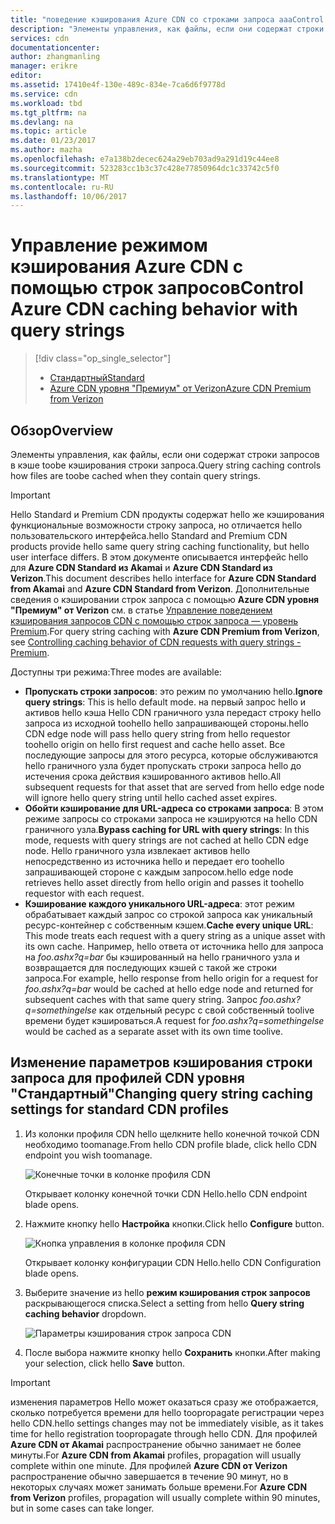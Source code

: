 ```yaml
---
title: "поведение кэширования Azure CDN со строками запроса aaaControl | Документы Microsoft"
description: "Элементы управления, как файлы, если они содержат строки запросов в кэше toobe кэширования Azure строки запроса CDN."
services: cdn
documentationcenter: 
author: zhangmanling
manager: erikre
editor: 
ms.assetid: 17410e4f-130e-489c-834e-7ca6d6f9778d
ms.service: cdn
ms.workload: tbd
ms.tgt_pltfrm: na
ms.devlang: na
ms.topic: article
ms.date: 01/23/2017
ms.author: mazha
ms.openlocfilehash: e7a138b2decec624a29eb703ad9a291d19c44ee8
ms.sourcegitcommit: 523283cc1b3c37c428e77850964dc1c33742c5f0
ms.translationtype: MT
ms.contentlocale: ru-RU
ms.lasthandoff: 10/06/2017
---
```

# <a name="control-azure-cdn-caching-behavior-with-query-strings"></a><span data-ttu-id="23066-103">Управление режимом кэширования Azure CDN с помощью строк запросов</span><span class="sxs-lookup"><span data-stu-id="23066-103">Control Azure CDN caching behavior with query strings</span></span>
> [!div class="op_single_selector"]
> * [<span data-ttu-id="23066-104">Стандартный</span><span class="sxs-lookup"><span data-stu-id="23066-104">Standard</span></span>](cdn-query-string.md)
> * [<span data-ttu-id="23066-105">Azure CDN уровня "Премиум" от Verizon</span><span class="sxs-lookup"><span data-stu-id="23066-105">Azure CDN Premium from Verizon</span></span>](cdn-query-string-premium.md)
> 
> 

## <a name="overview"></a><span data-ttu-id="23066-106">Обзор</span><span class="sxs-lookup"><span data-stu-id="23066-106">Overview</span></span>
<span data-ttu-id="23066-107">Элементы управления, как файлы, если они содержат строки запросов в кэше toobe кэширования строки запроса.</span><span class="sxs-lookup"><span data-stu-id="23066-107">Query string caching controls how files are toobe cached when they contain query strings.</span></span>

> [!IMPORTANT]
> <span data-ttu-id="23066-108">Hello Standard и Premium CDN продукты содержат hello же кэширования функциональные возможности строку запроса, но отличается hello пользовательского интерфейса.</span><span class="sxs-lookup"><span data-stu-id="23066-108">hello Standard and Premium CDN products provide hello same query string caching functionality, but hello user interface differs.</span></span>  <span data-ttu-id="23066-109">В этом документе описывается интерфейс hello для **Azure CDN Standard из Akamai** и **Azure CDN Standard из Verizon**.</span><span class="sxs-lookup"><span data-stu-id="23066-109">This document describes hello interface for **Azure CDN Standard from Akamai** and **Azure CDN Standard from Verizon**.</span></span>  <span data-ttu-id="23066-110">Дополнительные сведения о кэшировании строк запроса с помощью **Azure CDN уровня "Премиум" от Verizon** см. в статье [Управление поведением кэширования запросов CDN с помощью строк запроса — уровень Premium](cdn-query-string-premium.md).</span><span class="sxs-lookup"><span data-stu-id="23066-110">For query string caching with **Azure CDN Premium from Verizon**, see [Controlling caching behavior of CDN requests with query strings - Premium](cdn-query-string-premium.md).</span></span>
> 
> 

<span data-ttu-id="23066-111">Доступны три режима:</span><span class="sxs-lookup"><span data-stu-id="23066-111">Three modes are available:</span></span>

* <span data-ttu-id="23066-112">**Пропускать строки запросов**: это режим по умолчанию hello.</span><span class="sxs-lookup"><span data-stu-id="23066-112">**Ignore query strings**:  This is hello default mode.</span></span>  <span data-ttu-id="23066-113">на первый запрос hello и активов hello кэша Hello CDN граничного узла передаст строку hello запроса из исходной toohello hello запрашивающей стороны.</span><span class="sxs-lookup"><span data-stu-id="23066-113">hello CDN edge node will pass hello query string from hello requestor toohello origin on hello first request and cache hello asset.</span></span>  <span data-ttu-id="23066-114">Все последующие запросы для этого ресурса, которые обслуживаются hello граничного узла будет пропускать строки запроса hello до истечения срока действия кэшированного активов hello.</span><span class="sxs-lookup"><span data-stu-id="23066-114">All subsequent requests for that asset that are served from hello edge node will ignore hello query string until hello cached asset expires.</span></span>
* <span data-ttu-id="23066-115">**Обойти кэширование для URL-адреса со строками запроса**: В этом режиме запросы со строками запроса не кэшируются на hello CDN граничного узла.</span><span class="sxs-lookup"><span data-stu-id="23066-115">**Bypass caching for URL with query strings**:  In this mode, requests with query strings are not cached at hello CDN edge node.</span></span>  <span data-ttu-id="23066-116">Hello граничного узла извлекает активов hello непосредственно из источника hello и передает его toohello запрашивающей стороне с каждым запросом.</span><span class="sxs-lookup"><span data-stu-id="23066-116">hello edge node retrieves hello asset directly from hello origin and passes it toohello requestor with each request.</span></span>
* <span data-ttu-id="23066-117">**Кэширование каждого уникального URL-адреса**: этот режим обрабатывает каждый запрос со строкой запроса как уникальный ресурс-контейнер с собственным кэшем.</span><span class="sxs-lookup"><span data-stu-id="23066-117">**Cache every unique URL**:  This mode treats each request with a query string as a unique asset with its own cache.</span></span>  <span data-ttu-id="23066-118">Например, hello ответа от источника hello для запроса на *foo.ashx?q=bar* бы кэшированный на hello граничного узла и возвращается для последующих кэшей с такой же строки запроса.</span><span class="sxs-lookup"><span data-stu-id="23066-118">For example, hello response from hello origin for a request for *foo.ashx?q=bar* would be cached at hello edge node and returned for subsequent caches with that same query string.</span></span>  <span data-ttu-id="23066-119">Запрос *foo.ashx?q=somethingelse* как отдельный ресурс с свой собственный toolive времени будет кэшироваться.</span><span class="sxs-lookup"><span data-stu-id="23066-119">A request for *foo.ashx?q=somethingelse* would be cached as a separate asset with its own time toolive.</span></span>

## <a name="changing-query-string-caching-settings-for-standard-cdn-profiles"></a><span data-ttu-id="23066-120">Изменение параметров кэширования строки запроса для профилей CDN уровня "Стандартный"</span><span class="sxs-lookup"><span data-stu-id="23066-120">Changing query string caching settings for standard CDN profiles</span></span>
1. <span data-ttu-id="23066-121">Из колонки профиля CDN hello щелкните hello конечной точкой CDN необходимо toomanage.</span><span class="sxs-lookup"><span data-stu-id="23066-121">From hello CDN profile blade, click hello CDN endpoint you wish toomanage.</span></span>
   
    ![Конечные точки в колонке профиля CDN](./media/cdn-query-string/cdn-endpoints.png)
   
    <span data-ttu-id="23066-123">Открывает колонку конечной точки CDN Hello.</span><span class="sxs-lookup"><span data-stu-id="23066-123">hello CDN endpoint blade opens.</span></span>
2. <span data-ttu-id="23066-124">Нажмите кнопку hello **Настройка** кнопки.</span><span class="sxs-lookup"><span data-stu-id="23066-124">Click hello **Configure** button.</span></span>
   
    ![Кнопка управления в колонке профиля CDN](./media/cdn-query-string/cdn-config-btn.png)
   
    <span data-ttu-id="23066-126">Открывает колонку конфигурации CDN Hello.</span><span class="sxs-lookup"><span data-stu-id="23066-126">hello CDN Configuration blade opens.</span></span>
3. <span data-ttu-id="23066-127">Выберите значение из hello **режим кэширования строк запросов** раскрывающегося списка.</span><span class="sxs-lookup"><span data-stu-id="23066-127">Select a setting from hello **Query string caching behavior** dropdown.</span></span>
   
    ![Параметры кэширования строк запроса CDN](./media/cdn-query-string/cdn-query-string.png)
4. <span data-ttu-id="23066-129">После выбора нажмите кнопку hello **Сохранить** кнопки.</span><span class="sxs-lookup"><span data-stu-id="23066-129">After making your selection, click hello **Save** button.</span></span>

> [!IMPORTANT]
> <span data-ttu-id="23066-130">изменения параметров Hello может оказаться сразу же отображается, сколько потребуется времени для hello toopropagate регистрации через hello CDN.</span><span class="sxs-lookup"><span data-stu-id="23066-130">hello settings changes may not be immediately visible, as it takes time for hello registration toopropagate through hello CDN.</span></span>  <span data-ttu-id="23066-131">Для профилей <b>Azure CDN от Akamai</b> распространение обычно занимает не более минуты.</span><span class="sxs-lookup"><span data-stu-id="23066-131">For <b>Azure CDN from Akamai</b> profiles, propagation will usually complete within one minute.</span></span>  <span data-ttu-id="23066-132">Для профилей <b>Azure CDN от Verizon</b> распространение обычно завершается в течение 90 минут, но в некоторых случаях может занимать больше времени.</span><span class="sxs-lookup"><span data-stu-id="23066-132">For <b>Azure CDN from Verizon</b> profiles, propagation will usually complete within 90 minutes, but in some cases can take longer.</span></span>
> 
> 

